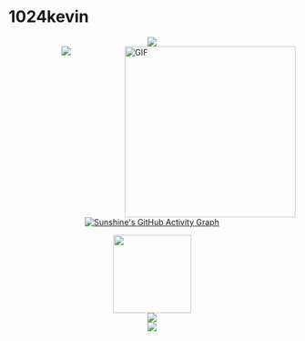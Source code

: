 ﻿# 1024kevin

<div align="center">
	<img src="https://metrics.lecoq.io/KevinCN?template=classic&config.timezone=Asia%2FShanghai">
</div>



<img align="right" alt="GIF" src="https://github.com/devSouvik/devSouvik/blob/master/gif4.gif?raw=true" width="300"/>

<div align="center"><img src="https://metrics.lecoq.io/1024kevin?template=classic&isocalendar=1&languages=1&base=header%2C%20activity%2C%20community%2C%20repositories%2C%20metadata&base.indepth=false&base.hireable=false&base.skip=false&isocalendar=false&isocalendar.duration=half-year&languages=false&languages.limit=8&languages.threshold=0%25&languages.other=false&languages.colors=github&languages.sections=most-used&languages.indepth=false&languages.analysis.timeout=15&languages.categories=markup%2C%20programming&languages.recent.categories=markup%2C%20programming&languages.recent.load=300&languages.recent.days=14&config.timezone=Etc%2FGMT-8"</div>
    

[![Sunshine's GitHub Activity Graph](https://activity-graph.herokuapp.com/graph?username=1024kevin&theme=xcode)](https://github.com/1024kevin)

<div align="center"> <img height="137px" src="https://github-readme-stats.vercel.app/api?username=1024kevin&hide_title=true&hide_border=true&show_icons=trueline_height=21&text_color=000&icon_color=000&bg_color=0,ea6161,ffc64d,fffc4d,52fa5a&theme=graywhite" /> </div>
    
    
<div align="center"> <img src="https://github-readme-stats.vercel.app/api/top-langs/?username=1024kevin&hide_title=true&hide_border=true&layout=compact&langs_count=6&text_color=000&icon_color=fff&bg_color=0,52fa5a,4dfcff,c64dff&theme=graywhite" /> </div>
    
    

<div align="center"><img src="https://cdn.jsdelivr.net/gh/1024kevin/1024kevin/assets/github-contribution-grid-snake.svg" /></div>

